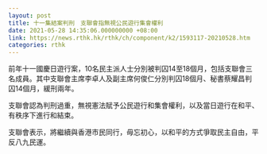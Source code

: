 ```yaml
---
layout: post
title: 十一集結案判刑　支聯會指無視公民遊行集會權利
date: 2021-05-28 14:35:06.000000000 +08:00
link: https://news.rthk.hk/rthk/ch/component/k2/1593117-20210528.htm
categories: rthk
---
```


前年十一國慶日遊行案，10名民主派人士分別被判囚14至18個月，包括支聯會三名成員。其中支聯會主席李卓人及副主席何俊仁分別判囚18個月、秘書蔡耀昌判囚14個月，緩刑兩年。

支聯會認為判刑過重，無視憲法賦予公民遊行和集會權利，以及當日遊行在和平、有秩序下進行和結束。

支聯會表示，將繼續與香港市民同行，毋忘初心，以和平的方式爭取民主自由，平反八九民運。
